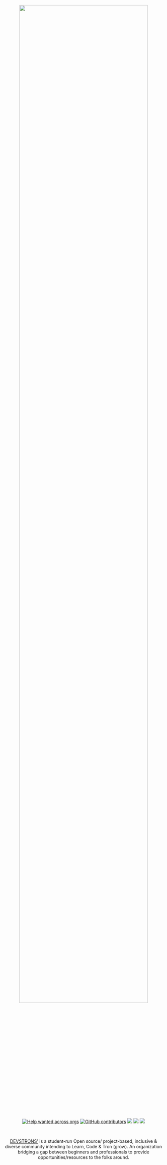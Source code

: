 <p style="text-align:center;" align="center">
  <img align="center" src="https://github.com/devstrons/artwork/blob/master/Stock%20assets/Logo/horizontal-with-devstrons.png" width="90%" /></p>
<p align="center">
<a href="https://github.com/issues?q=is%3Aopen+is%3Aissue+archived%3Afalse+org%3Adevstrons+" alt="Help wanted across orgs">
<img alt="Help wanted across orgs" src="https://img.shields.io/github/issues-search?label=help%20wanted&query=is%3Aopen%20is%3Aissue%20archived%3Afalse%20org%3Adevstrons"></a>

<a href="https://github.com/devstrons" alt="DEVSTRONS' contributors">
<img alt="GitHub contributors" src="https://img.shields.io/github/contributors-anon/devstrons/hello-world"></a>

<a href="https://discord.gg/MVujzTBqed" alt="DEVSTRONS' Discord">
<img src="https://img.shields.io/discord/857641826953854987?color=blue&label=DEVSTRONS'&logo=discord" /></a>
  
<a href="https://twitter.com/devstrons" alt="Follow @devstrons on Twitter">
<img src="https://img.shields.io/twitter/follow/devstrons?label=devstrons&style=social" /></a>

<a href="https://github.com/devstrons/hello-world" alt="License">
<img src="https://img.shields.io/github/license/devstrons/hello-world.svg" /></a>
</p>

<br />
<p align="center">
  <a href="https://linktr.ee/devstrons"> DEVSTRONS'</a> is a student-run Open source/ project-based, inclusive & diverse community intending to Learn, Code & Tron (grow). An organization bridging a gap between beginners and professionals to provide opportunities/resources to the folks around. 
</p>
